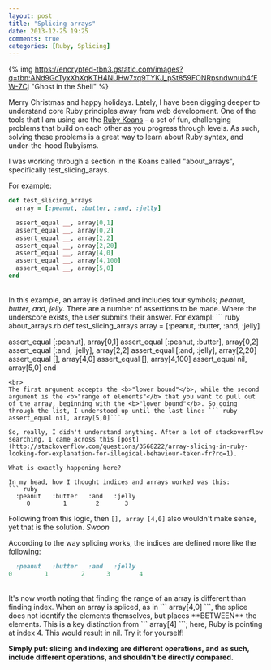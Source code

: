```yaml
---
layout: post
title: "Splicing arrays"
date: 2013-12-25 19:25
comments: true
categories: [Ruby, Splicing]
---
```

{% img https://encrypted-tbn3.gstatic.com/images?q=tbn:ANd9GcTyxXhXqKTH4NUHw7xq9TYKJ_pSt859FONRpsndwnub4fFW-7Cj "Ghost in the Shell" %}

Merry Christmas and happy holidays. Lately, I have been digging deeper to understand core Ruby principles away from web development. One of the tools that I am using are the  [Ruby Koans](http://rubykoans.com/) - a set of fun, challenging problems that build on each other as you progress through levels. As such, solving these problems is a great way to learn about Ruby syntax, and under-the-hood Rubyisms.<br>

I was working through a section in the Koans called "about_arrays", specifically test_slicing_arays.

For example:
``` ruby about_arrays.rb
def test_slicing_arrays
  array = [:peanut, :butter, :and, :jelly]

  assert_equal __, array[0,1]
  assert_equal __, array[0,2]
  assert_equal __, array[2,2]
  assert_equal __, array[2,20]
  assert_equal __, array[4,0]
  assert_equal __, array[4,100]
  assert_equal __, array[5,0]
end
```
<br>
In this example, an array is defined and includes four symbols; <i>peanut</i>, <i>butter</i>, <i>and</i>, <i>jelly</i>. There are a number of assertions to be made. Where the underscore exists, the user submits their answer.
For exampl:
``` ruby about_arrays.rb
def test_slicing_arrays
  array = [:peanut, :butter, :and, :jelly]

  assert_equal [:peanut], array[0,1]
  assert_equal [:peanut, :butter], array[0,2]
  assert_equal [:and, :jelly], array[2,2]
  assert_equal [:and, :jelly], array[2,20]
  assert_equal [], array[4,0]
  assert_equal [], array[4,100]
  assert_equal nil, array[5,0]
end
```
<br>
The first argument accepts the <b>"lower bound"</b>, while the second argument is the <b>"range of elements"</b> that you want to pull out of the array, beginning with the <b>"lower bound"</b>. So going through the list, I understood up until the last line: ``` ruby assert_equal nil, array[5,0]```.

So, really, I didn't understand anything. After a lot of stackoverflow searching, I came across this [post](http://stackoverflow.com/questions/3568222/array-slicing-in-ruby-looking-for-explanation-for-illogical-behaviour-taken-fr?rq=1).

What is exactly happening here?

In my head, how I thought indices and arrays worked was this:
``` ruby
  :peanut   :butter   :and   :jelly
     0         1        2       3
```
Following from this logic, then ``` [], array [4,0] ``` also wouldn't make sense, yet that is the solution. *Swoon*

According to the way splicing works, the indices are defined more like the following:

``` ruby
  :peanut   :butter   :and   :jelly
0         1         2      3        4
```
<br>
It's now worth noting that finding the range of an array is different than finding index.
When an array is spliced, as in ``` array[4,0] ```, the splice does not identify the elements themselves, but places **BETWEEN** the elements. This is a key distinction from ``` array[4] ```; here, Ruby is pointing at index 4. This would result in nil. Try it for yourself!

**Simply put: slicing and indexing are different operations, and as such, include different operations, and shouldn't be directly compared.**

